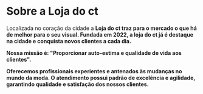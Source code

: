 <h1>Sobre a Loja do ct</h1>
  
<p>Localizada no coração da cidade a <strong>Loja do ct<strong> traz para o mercado o que há de melhor para o seu visual. Fundada em 2022, a loja do ct já é destaque na cidade e conquista novos clientes a cada dia.</p>
  
<p>Nossa missão é: "Proporcionar auto-estima e qualidade de vida aos clientes".</p>
  
<p>Oferecemos profissionais experientes e antenados às mudanças no mundo da moda. O atendimento possui padrão de excelência e agilidade, garantindo qualidade e satisfação dos nossos clientes.</p>
